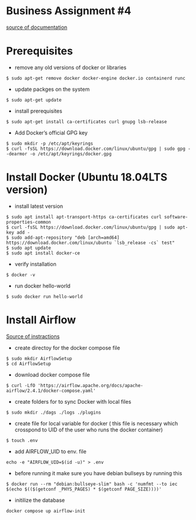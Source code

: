 # Business Assignment #4
[source of documentation](https://docs.docker.com/engine/install/ubuntu/)
# Prerequisites
* remove any old versions of docker or libraries
```
$ sudo apt-get remove docker docker-engine docker.io containerd runc
```
* update packges on the system 
```
$ sudo apt-get update
```
* install prerequisites  
```
$ sudo apt-get install ca-certificates curl gnupg lsb-release
```
 * Add Docker’s official GPG key
 ```
$ sudo mkdir -p /etc/apt/keyrings
$ curl -fsSL https://download.docker.com/linux/ubuntu/gpg | sudo gpg --dearmor -o /etc/apt/keyrings/docker.gpg
```
# Install Docker (Ubuntu 18.04LTS version)
* install latest version 
```
$ sudo apt install apt-transport-https ca-certificates curl software-properties-common
$ curl -fsSL https://download.docker.com/linux/ubuntu/gpg | sudo apt-key add - 
$ sudo add-apt-repository "deb [arch=amd64] https://download.docker.com/linux/ubuntu `lsb_release -cs` test"
$ sudo apt update
$ sudo apt install docker-ce
```
* verify installation 
```
$ docker -v
```
* run docker hello-world 

```
$ sudo docker run hello-world
```

# Install Airflow 
[Source of instractions](https://airflow.apache.org/docs/apache-airflow/stable/howto/docker-compose/index.html#before-you-begin)
* create directoy for the docker compose file 
```
$ sudo mkdir AirflowSetup
$ cd AirflowSetup
```
* download docker compose file 
```
$ curl -LfO 'https://airflow.apache.org/docs/apache-airflow/2.4.1/docker-compose.yaml'
```
* create folders for to sync Docker with local files 
```
$ sudo mkdir ./dags ./logs ./plugins
```

* create file for local variable for docker ( this file is necessary which crosspond to UID of the user who runs the docker container)
```
$ touch .env
```

* add AIRFLOW_UID to env. file 
```
echo -e "AIRFLOW_UID=$(id -u)" > .env
```

* before running it make sure you have debian bullseys by running this 
```
$ docker run --rm "debian:bullseye-slim" bash -c 'numfmt --to iec $(echo $(($(getconf _PHYS_PAGES) * $(getconf PAGE_SIZE))))'
``` 

* initilize the database 
```
docker compose up airflow-init
```


